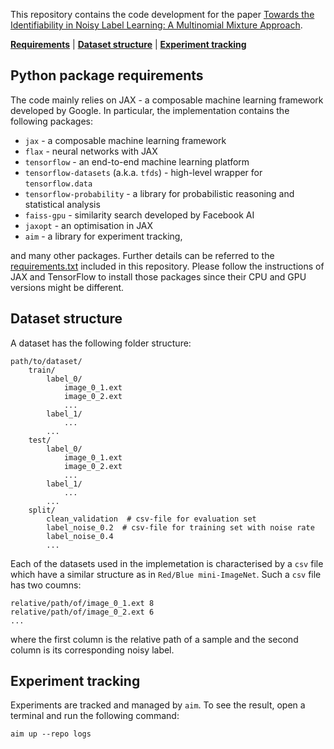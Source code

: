This repository contains the code development for the paper [Towards the Identifiability in Noisy Label Learning: A Multinomial Mixture Approach](https://arxiv.org/abs/2301.01405).

[**Requirements**](#python-package-requirements)
| [**Dataset structure**](#dataset-structure)
| [**Experiment tracking**](#experiment-tracking)

## Python package requirements
The code mainly relies on JAX - a composable machine learning framework developed by Google. In particular, the implementation contains the following packages:
- `jax` - a composable machine learning framework
- `flax` - neural networks with JAX
- `tensorflow` - an end-to-end machine learning platform
- `tensorflow-datasets` (a.k.a. `tfds`) - high-level wrapper for `tensorflow.data`
- `tensorflow-probability` - a library for probabilistic reasoning and statistical analysis
- `faiss-gpu` - similarity search developed by Facebook AI
- `jaxopt` - an optimisation in JAX
- `aim` - a library for experiment tracking,

and many other packages. Further details can be referred to the [requirements.txt](requirements.txt) included in this repository. Please follow the instructions of JAX and TensorFlow to install those packages since their CPU and GPU versions might be different.

## Dataset structure
A dataset has the following folder structure:
```
path/to/dataset/
    train/
        label_0/
            image_0_1.ext
            image_0_2.ext
            ...
        label_1/
            ...
        ...
    test/
        label_0/
            image_0_1.ext
            image_0_2.ext
            ...
        label_1/
            ...
        ...
    split/
        clean_validation  # csv-file for evaluation set
        label_noise_0.2  # csv-file for training set with noise rate
        label_noise_0.4
        ...
```

Each of the datasets used in the implemetation is characterised by a `csv` file which have a similar structure as in `Red/Blue mini-ImageNet`. Such a `csv` file has two coumns:
```
relative/path/of/image_0_1.ext 8
relative/path/of/image_0_2.ext 6
...
```
where the first column is the relative path of a sample and the second column is its corresponding noisy label.

## Experiment tracking
Experiments are tracked and managed by `aim`. To see the result, open a terminal and run the following command:
```linux
aim up --repo logs
```
